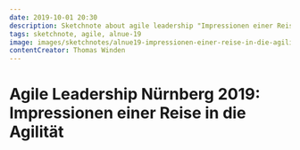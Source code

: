 ```yaml
---
date: 2019-10-01 20:30
description: Sketchnote about agile leadership "Impressionen einer Reise in die Agilität"
tags: sketchnote, agile, alnue-19
image: images/sketchnotes/alnue19-impressionen-einer-reise-in-die-agilitaet-small.jpg
contentCreator: Thomas Winden
---
```


# Agile Leadership Nürnberg 2019: Impressionen einer Reise in die Agilität
